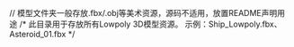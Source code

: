 // 模型文件夹一般存放.fbx/.obj等美术资源，源码不适用，放置README声明用途
/*
此目录用于存放所有Lowpoly 3D模型资源。
示例：Ship_Lowpoly.fbx、Asteroid_01.fbx
*/